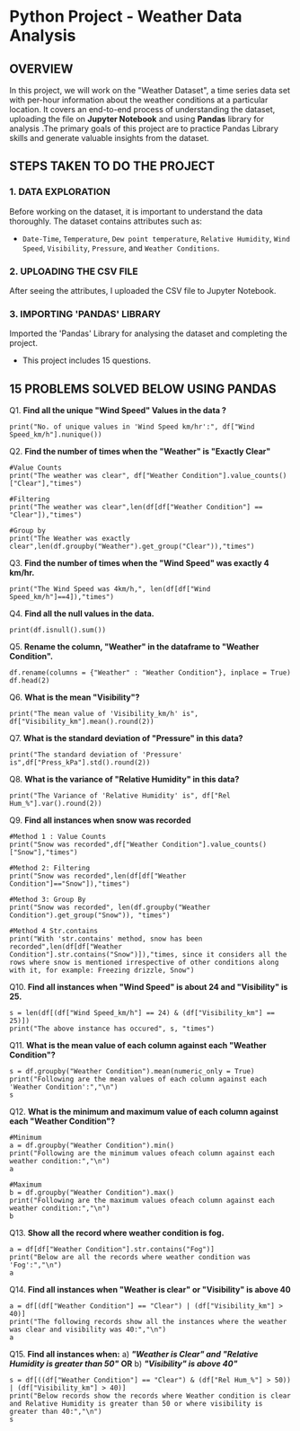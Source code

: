 # Python Project - Weather Data Analysis

## OVERVIEW
In this project, we will work on the "Weather Dataset", a time series data set with per-hour information about the weather conditions at a particular location. It covers an end-to-end process of understanding the dataset, uploading the file on **Jupyter Notebook** and using **Pandas** library for analysis .The primary goals of this project are to practice Pandas Library skills and generate valuable insights from the dataset.

## STEPS TAKEN TO DO THE PROJECT

### 1. DATA EXPLORATION
Before working on the dataset, it is important to understand the data thoroughly. The dataset contains attributes such as:
- `Date-Time`, `Temperature`, `Dew point temperature`, `Relative Humidity`, `Wind Speed`, `Visibility`, `Pressure`, and `Weather Conditions`.

### 2. UPLOADING THE CSV FILE
After seeing the attributes, I uploaded the CSV file to Jupyter Notebook.

### 3. IMPORTING 'PANDAS' LIBRARY
Imported the 'Pandas' Library for analysing the dataset and completing the project.
- This project includes 15 questions.

## 15 PROBLEMS SOLVED BELOW USING PANDAS

Q1. **Find all the unique "Wind Speed" Values in the data ?**
```vim
print("No. of unique values in 'Wind Speed km/hr':", df["Wind Speed_km/h"].nunique())
```
Q2. **Find the number of times when the "Weather" is "Exactly Clear"**
```vim
#Value Counts
print("The weather was clear", df["Weather Condition"].value_counts()["Clear"],"times")

#Filtering
print("The weather was clear",len(df[df["Weather Condition"] == "Clear"]),"times")

#Group by
print("The Weather was exactly clear",len(df.groupby("Weather").get_group("Clear")),"times")
```
Q3. **Find the number of times when the "Wind Speed" was exactly 4 km/hr.**
```vim
print("The Wind Speed was 4km/h,", len(df[df["Wind Speed_km/h"]==4]),"times")
```
Q4. **Find all the null values in the data.**
```vim
print(df.isnull().sum())
```
Q5. **Rename the column, "Weather" in the dataframe to "Weather Condition".**
```vim
df.rename(columns = {"Weather" : "Weather Condition"}, inplace = True)
df.head(2)
```
Q6. **What is the mean "Visibility"?**
```vim
print("The mean value of 'Visibility_km/h' is", df["Visibility_km"].mean().round(2))
```
Q7. **What is the standard deviation of "Pressure" in this data?**
```vim
print("The standard deviation of 'Pressure' is",df["Press_kPa"].std().round(2))
```
Q8. **What is the variance of "Relative Humidity" in this data?**
```vim
print("The Variance of 'Relative Humidity' is", df["Rel Hum_%"].var().round(2))
```
Q9. **Find all instances when snow was recorded**
```vim
#Method 1 : Value Counts
print("Snow was recorded",df["Weather Condition"].value_counts()["Snow"],"times")

#Method 2: Filtering
print("Snow was recorded",len(df[df["Weather Condition"]=="Snow"]),"times")

#Method 3: Group By
print("Snow was recorded", len(df.groupby("Weather Condition").get_group("Snow")), "times")

#Method 4 Str.contains
print("With 'str.contains' method, snow has been recorded",len(df[df["Weather Condition"].str.contains("Snow")]),"times, since it considers all the rows where snow is mentioned irrespective of other conditions along with it, for example: Freezing drizzle, Snow")
```
Q10. **Find all instances when "Wind Speed" is about 24 and "Visibility" is 25.**
```vim
s = len(df[(df["Wind Speed_km/h"] == 24) & (df["Visibility_km"] == 25)])
print("The above instance has occured", s, "times")
```
Q11. **What is the mean value of each column against each "Weather Condition"?**
```vim
s = df.groupby("Weather Condition").mean(numeric_only = True)
print("Following are the mean values of each column against each 'Weather Condition':","\n")
s
```
Q12. **What is the minimum and maximum value of each column against each "Weather Condition"?**
```vim
#Minimum
a = df.groupby("Weather Condition").min()
print("Following are the minimum values ofeach column against each weather condition:","\n")
a

#Maximum
b = df.groupby("Weather Condition").max()
print("Following are the maximum values ofeach column against each weather condition:","\n")
b
```
Q13. **Show all the record where weather condition is fog.**
```vim
a = df[df["Weather Condition"].str.contains("Fog")]
print("Below are all the records where weather condition was 'Fog':","\n")
a
```
Q14. **Find all instances when "Weather is clear" or "Visibility" is above 40**
```vim
a = df[(df["Weather Condition"] == "Clear") | (df["Visibility_km"] > 40)]
print("The following records show all the instances where the weather was clear and visibility was 40:","\n")
a
```
Q15. **Find all instances when:**
a) ***"Weather is Clear" and "Relative Humidity is greater than 50"***
**OR**
b) ***"Visibility" is above 40"***
```vim
s = df[((df["Weather Condition"] == "Clear") & (df["Rel Hum_%"] > 50)) | (df["Visibility_km"] > 40)]
print("Below records show the records where Weather condition is clear and Relative Humidity is greater than 50 or where visibility is greater than 40:","\n")
s
```




